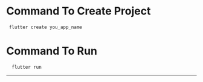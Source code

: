 # Command To Create Project
     flutter create you_app_name
# Command To Run
      flutter run
----------------------
